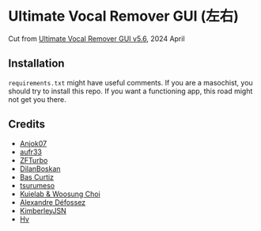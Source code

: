 # Ultimate Vocal Remover GUI (左右)

Cut from [Ultimate Vocal Remover GUI v5.6](https://github.com/anjok07/ultimatevocalremovergui/), 2024 April

## Installation

`requirements.txt` might have useful comments. If you are a masochist, you should try to install this repo. If you want a functioning app, this road might not get you there.

## Credits
- [Anjok07](https://github.com/anjok07)
- [aufr33](https://github.com/aufr33)
- [ZFTurbo](https://github.com/ZFTurbo)
- [DilanBoskan](https://github.com/DilanBoskan)
- [Bas Curtiz](https://www.youtube.com/user/bascurtiz)
- [tsurumeso](https://github.com/tsurumeso)
- [Kuielab & Woosung Choi](https://github.com/kuielab)
- [Alexandre Défossez](https://github.com/adefossez)
- [KimberleyJSN](https://github.com/KimberleyJensen)
- [Hv](https://github.com/NaJeongMo/Colab-for-MDX_B)